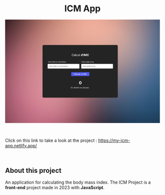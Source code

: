 <h1 align="center">ICM App</h1>

<p align="center">
<img width="800" alt="To-do List Project" src="https://github.com/mathieustrosberg/ICM_PROJECT/blob/main/imc.jpg" />
</p>

<br />

Click on this link to take a look at the project : https://my-icm-app.netlify.app/

<br />

## About this project


An application for calculating the body mass index.
The ICM Project is a **front-end** project made in 2023 with **JavaScript**.

